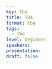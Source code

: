 ```yaml
---
key: tba
title: TBA
format: tba
tags:
  - tba
level: beginner
speakers:
presentation: 
draft: false
---
```

